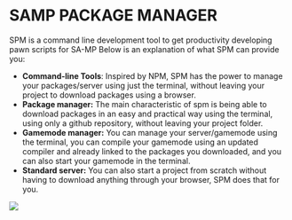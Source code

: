 # SAMP PACKAGE MANAGER

SPM is a command line development tool to get productivity developing pawn scripts for SA-MP
Below is an explanation of what SPM can provide you:

- **Command-line Tools**: Inspired by NPM, SPM has the power to manage your packages/server using just the terminal, without leaving your project to download packages using a browser.
- **Package manager:** The main characteristic of spm is being able to download packages in an easy and practical way using the terminal, using only a github repository, without leaving your project folder.
- **Gamemode manager:** You can manage your server/gamemode using the terminal, you can compile your gamemode using an updated compiler and already linked to the packages you downloaded, and you can also start your gamemode in the terminal.
- **Standard server:** You can also start a project from scratch without having to download anything through your browser, SPM does that for you.

![](https://i.imgur.com/dAK5h03.png)

